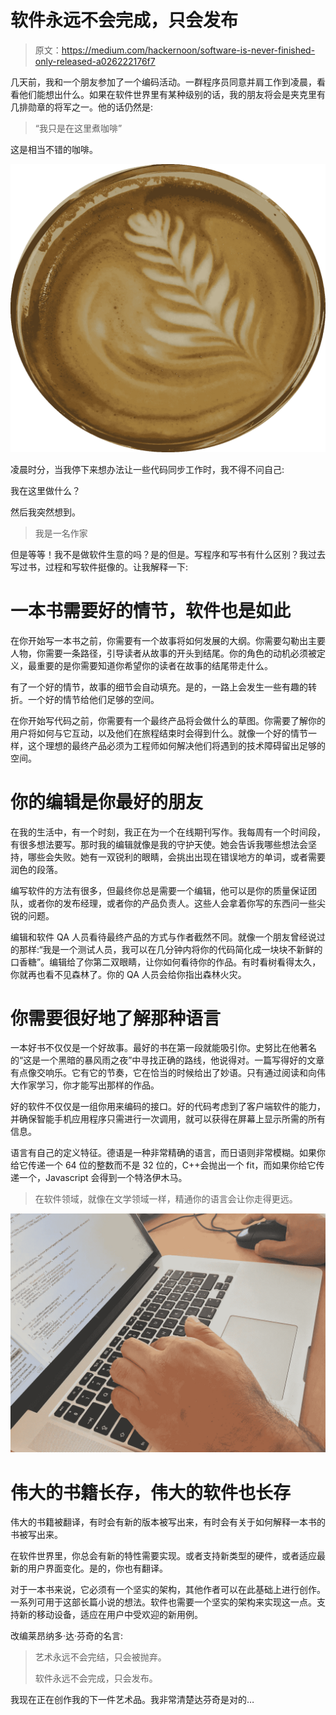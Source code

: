 # 软件永远不会完成，只会发布

> 原文：<https://medium.com/hackernoon/software-is-never-finished-only-released-a026222176f7>

几天前，我和一个朋友参加了一个编码活动。一群程序员同意并肩工作到凌晨，看看他们能想出什么。如果在软件世界里有某种级别的话，我的朋友将会是夹克里有几排勋章的将军之一。他的话仍然是:

> “我只是在这里煮咖啡”

这是相当不错的咖啡。

![](img/19ffdf1ef2d142ca505ed2c1a27a0d45.png)

凌晨时分，当我停下来想办法让一些代码同步工作时，我不得不问自己:

我在这里做什么？

然后我突然想到。

> 我是一名作家

但是等等！我不是做软件生意的吗？是的但是。写程序和写书有什么区别？我过去写过书，过程和写软件挺像的。让我解释一下:

# 一本书需要好的情节，软件也是如此

在你开始写一本书之前，你需要有一个故事将如何发展的大纲。你需要勾勒出主要人物，你需要一条路径，引导读者从故事的开头到结尾。你的角色的动机必须被定义，最重要的是你需要知道你希望你的读者在故事的结尾带走什么。

有了一个好的情节，故事的细节会自动填充。是的，一路上会发生一些有趣的转折。一个好的情节给他们足够的空间。

在你开始写代码之前，你需要有一个最终产品将会做什么的草图。你需要了解你的用户将如何与它互动，以及他们在旅程结束时会得到什么。就像一个好的情节一样，这个理想的最终产品必须为工程师如何解决他们将遇到的技术障碍留出足够的空间。

# 你的编辑是你最好的朋友

在我的生活中，有一个时刻，我正在为一个在线期刊写作。我每周有一个时间段，有很多想法要写。那时我的编辑就像是我的守护天使。她会告诉我哪些想法会坚持，哪些会失败。她有一双锐利的眼睛，会挑出出现在错误地方的单词，或者需要润色的段落。

编写软件的方法有很多，但最终你总是需要一个编辑，他可以是你的质量保证团队，或者你的发布经理，或者你的产品负责人。这些人会拿着你写的东西问一些尖锐的问题。

编辑和软件 QA 人员看待最终产品的方式与作者截然不同。就像一个朋友曾经说过的那样:“我是一个测试人员，我可以在几分钟内将你的代码简化成一块块不新鲜的口香糖”。编辑给了你第二双眼睛，让你如何看待你的作品。有时看树看得太久，你就再也看不见森林了。你的 QA 人员会给你指出森林火灾。

# 你需要很好地了解那种语言

一本好书不仅仅是一个好故事。最好的书在第一段就能吸引你。史努比在他著名的“这是一个黑暗的暴风雨之夜”中寻找正确的路线，他说得对。一篇写得好的文章有点像交响乐。它有它的节奏，它在恰当的时候给出了妙语。只有通过阅读和向伟大作家学习，你才能写出那样的作品。

好的软件不仅仅是一组你用来编码的接口。好的代码考虑到了客户端软件的能力，并确保智能手机应用程序只需进行一次调用，就可以获得在屏幕上显示所需的所有信息。

语言有自己的定义特征。德语是一种非常精确的语言，而日语则非常模糊。如果你给它传递一个 64 位的整数而不是 32 位的，C++会抛出一个 fit，而如果你给它传递一个，Javascript 会得到一个特洛伊木马。

> 在软件领域，就像在文学领域一样，精通你的语言会让你走得更远。

![](img/ac02474dc29245a76ffbdf867d5e7c58.png)

# 伟大的书籍长存，伟大的软件也长存

伟大的书籍被翻译，有时会有新的版本被写出来，有时会有关于如何解释一本书的书被写出来。

在软件世界里，你总会有新的特性需要实现。或者支持新类型的硬件，或者适应最新的用户界面变化。是的，你也有翻译。

对于一本书来说，它必须有一个坚实的架构，其他作者可以在此基础上进行创作。一系列可用于这部长篇小说的想法。软件也需要一个坚实的架构来实现这一点。支持新的移动设备，适应在用户中受欢迎的新用例。

改编莱昂纳多·达·芬奇的名言:

> 艺术永远不会完结，只会被抛弃。
> 
> 软件永远不会完成，只会发布。

我现在正在创作我的下一件艺术品。我非常清楚达芬奇是对的…